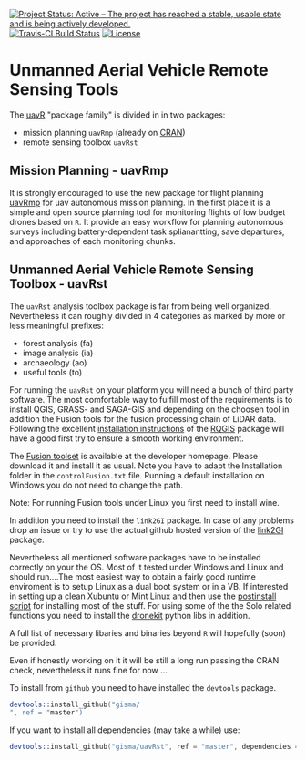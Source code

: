 [![Project Status: Active – The project has reached a stable, usable state and is being actively developed.](http://www.repostatus.org/badges/latest/active.svg)](http://www.repostatus.org/#active) 
[![Travis-CI Build Status](https://travis-ci.org/gisma/link2GI.svg?branch=master)](https://travis-ci.org/gisma/link2GI)
[![License](https://img.shields.io/badge/license-GPL%20%28%3E=%203%29-lightgrey.svg?style=flat)](http://www.gnu.org/licenses/gpl-3.0.html)

# Unmanned Aerial Vehicle Remote Sensing Tools
The [uavR](https://github.com/gisma/uavR) "package family" is divided in in two packages:

  * mission planning ```uavRmp``` (already on [CRAN](https://cran.r-project.org/web/packages/uavRmp/index.html))
  * remote sensing toolbox ```uavRst```

## Mission Planning - uavRmp

It is strongly encouraged to use the new package for flight planning [uavRmp](https://github.com/gisma/uavRmp) for uav autonomous mission planning. In the first place it is a simple and open source planning tool for monitoring flights of low budget drones based on ```R```. It provide an easy workflow for planning autonomous 
surveys including battery-dependent task splianantting, save departures, and approaches of each monitoring chunks. 


## Unmanned Aerial Vehicle Remote Sensing Toolbox - uavRst

The ```uavRst``` analysis toolbox package is far from being well organized. Nevertheless it can roughly divided in 4 categories as marked by more or less meaningful prefixes:

  
  * forest analysis (fa)
  * image analysis (ia)
  * archaeology (ao)
  * useful tools (to)

For running the ```uavRst``` on  your platform you will need a bunch of third party software. The most comfortable way to fulfill most of the requirements is to install QGIS, GRASS- and SAGA-GIS and depending on the choosen tool in addition the Fusion tools for the fusion processing chain of LiDAR data. Following the excellent [installation instructions](https://github.com/jannes-m/RQGIS/blob/master/vignettes/install_guide.Rmd)  of the [RQGIS](https://cran.r-project.org/web/packages/RQGIS/index.html) package will have a good first try to ensure a smooth working environment.

The [Fusion toolset](http://forsys.sefs.uw.edu/fusion/fusionlatest.html) is available at the developer homepage. Please download it and install it as usual. Note you have to adapt the Installation folder in the ``controlFusion.txt`` file. Running a default installation on Windows you do not need to change the path. 

Note: For running Fusion tools under Linux you first need to install wine.

In addition you need to install the  ```link2GI``` package. 
In case of any problems drop an issue or try to use the actual github hosted version of the [link2GI](https://github.com/gisma/link2GI/blob/master/README.md) package. 

Nevertheless all mentioned software packages have to be installed correctly on your the OS. Most of it tested under Windows and Linux and should run....The most easiest way to obtain a fairly good runtime enviroment is to setup Linux as a dual boot system or in a VB. If interested in setting up a clean Xubuntu or Mint Linux and then  use the  [postinstall script](http://giswerk.org/doku.php?do=export_code&id=tutorials:softgis:xubuntu:xubuntugis&codeblock=0setup) for installing most of the stuff. For using some of the the Solo related functions you need to install the [dronekit](http://python.dronekit.io/develop/installation.html) python libs in addition.

A full list of necessary libaries and binaries beyond ```R``` will hopefully (soon) be provided.

Even if honestly working on it it will be still a long run passing the CRAN check, nevertheless it runs fine for now ...

To install from ```github```  you need to have installed the ```devtools``` package.

```S
devtools::install_github("gisma/
", ref = "master")
```

If you want to install all dependencies (may take a while) use:

```S
devtools::install_github("gisma/uavRst", ref = "master", dependencies = TRUE)
```
